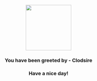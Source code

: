 <p align="center">
            <img src="None" width="150" height="150">
          </p>
          <h3 align="center">You have been greeted by - <b>Clodsire</b></h3>
          <h3 align="center">Have a nice day!</h3>
        
